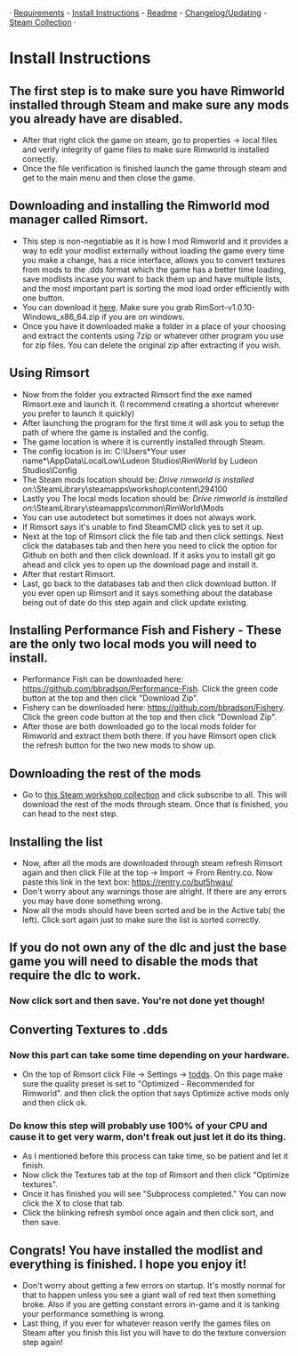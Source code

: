 · [Requirements](https://github.com/H0wd3n/Boomalope-Blues/blob/main/Requirements.md) - [Install Instructions](https://github.com/H0wd3n/Boomalope-Blues/blob/main/Install-Instructions.md) - [Readme](https://github.com/H0wd3n/Boomalope-Blues/blob/main/README.md) - [Changelog/Updating](https://github.com/H0wd3n/Boomalope-Blues/blob/main/Updating%20-%20Changelog.md) - [Steam Collection](https://steamcommunity.com/sharedfiles/filedetails/?id=2950431243) ·
# Install Instructions
## The first step is to make sure you have Rimworld installed through Steam and make sure any mods you already have are disabled.
- After that right click the game on steam, go to properties -> local files and verify integrity of game files to make sure Rimworld is installed correctly.
- Once the file verification is finished launch the game through steam and get to the main menu and then close the game.

## Downloading and installing the Rimworld mod manager called Rimsort. 
- This step is non-negotiable as it is how I mod Rimworld and it provides a way to edit your modlist externally without loading the game every time you make a change, has a nice interface, allows you to convert textures from mods to the .dds format which the game has a better time loading, save modlists incase you want to back them up and have multiple lists, and the most important part is sorting the mod load order efficiently with one button.
- You can download it [here](https://github.com/RimSort/RimSort). Make sure you grab RimSort-v1.0.10-Windows_x86_64.zip if you are on windows.
- Once you have it downloaded make a folder in a place of your choosing and extract the contents using 7zip or whatever other program you use for zip files. You can delete the original zip after extracting if you wish.

## Using Rimsort
- Now from the folder you extracted Rimsort find the exe named Rimsort.exe and launch it. (I recommend creating a shortcut wherever you prefer to launch it quickly)
- After launching the program for the first time it will ask you to setup the path of where the game is installed and the config.
- The game location is where it is currently installed through Steam.
- The config location is in: C:\Users\*Your user name*\AppData\LocalLow\Ludeon Studios\RimWorld by Ludeon Studios\Config
- The Steam mods location should be: *Drive rimworld is installed on*:\SteamLibrary\steamapps\workshop\content\294100
- Lastly you The local mods location should be: *Drive rimworld is installed on*:\SteamLibrary\steamapps\common\RimWorld\Mods
- You can use autodetect but sometimes it does not always work.
- If Rimsort says it's unable to find SteamCMD click yes to set it up.
- Next at the top of Rimsort click the file tab and then click settings. Next click the databases tab and then here you need to click the option for Github on both and then click download. If it asks you to install git go ahead and click yes to open up the download page and install it. 
- After that restart Rimsort. 
- Last, go back to the databases tab and then click download button. If you ever open up Rimsort and it says something about the database being out of date do this step again and click update existing.

## Installing Performance Fish and Fishery - These are the only two local mods you will need to install.
- Performance Fish can be downloaded here: https://github.com/bbradson/Performance-Fish. Click the green code button at the top and then click "Download Zip".
- Fishery can be downloaded here: https://github.com/bbradson/Fishery. Click the green code button at the top and then click "Download Zip".
- After those are both downloaded go to the local mods folder for Rimworld and extract them both there. If you have Rimsort open click the refresh button for the two new mods to show up.

## Downloading the rest of the mods
- Go to [this Steam workshop collection](https://steamcommunity.com/sharedfiles/filedetails/?id=2950431243) and click subscribe to all. This will download the rest of the mods through steam. Once that is finished, you can head to the next step.

## Installing the list 
- Now, after all the mods are downloaded through steam refresh Rimsort again and then click File at the top -> Import -> From Rentry.co. Now paste this link in the text box: https://rentry.co/but5hwau/
- Don't worry about any warnings those are alright. If there are any errors you may have done something wrong.
- Now all the mods should have been sorted and be in the Active tab( the left). Click sort again just to make sure the list is sorted correctly.

## If you do not own any of the dlc and just the base game you will need to disable the mods that require the dlc to work.

### Now click sort and then save. You're not done yet though!
## Converting Textures to .dds
### Now this part can take some time depending on your hardware.
- On the top of Rimsort click File -> Settings -> [todds](https://toddhoward.sexy/). On this page make sure the quality preset is set to "Optimized - Recommended for Rimworld". and then click the option that says Optimize active mods only and then click ok.
### Do know this step will probably use 100% of your CPU and cause it to get very warm, don't freak out just let it do its thing.
- As I mentioned before this process can take time, so be patient and let it finish.
- Now click the Textures tab at the top of Rimsort and then click "Optimize textures".
- Once it has finished you will see "Subprocess completed." You can now click the X to close that tab.
- Click the blinking refresh symbol once again and then click  sort, and then save.

##  Congrats! You have installed the modlist and everything is finished. I hope you enjoy it!
 - Don't worry about getting a few errors on startup. It's mostly normal for that to happen unless you see a giant wall of red text then something broke. Also if you are getting constant errors in-game and it is tanking your performance something is wrong.
 - Last thing, if you ever for whatever reason verify the games files on Steam after you finish this list you will have to do the texture conversion step again!
